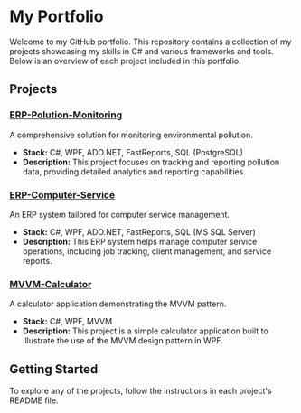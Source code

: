 # My Portfolio

Welcome to my GitHub portfolio. This repository contains a collection of my projects showcasing my skills in C# and various frameworks and tools. Below is an overview of each project included in this portfolio.

## Projects

### [ERP-Polution-Monitoring](/ERP-Polution-Monitoring)

A comprehensive solution for monitoring environmental pollution.

- **Stack:** C#, WPF, ADO.NET, FastReports, SQL (PostgreSQL)
- **Description:** This project focuses on tracking and reporting pollution data, providing detailed analytics and reporting capabilities.

### [ERP-Computer-Service](/ERP-Computer-Service)

An ERP system tailored for computer service management.

- **Stack:** C#, WPF, ADO.NET, FastReports, SQL (MS SQL Server)
- **Description:** This ERP system helps manage computer service operations, including job tracking, client management, and service reports.

### [MVVM-Calculator](/MVVM-Calculator)

A calculator application demonstrating the MVVM pattern.

- **Stack:** C#, WPF, MVVM
- **Description:** This project is a simple calculator application built to illustrate the use of the MVVM design pattern in WPF.

## Getting Started

To explore any of the projects, follow the instructions in each project's README file.
